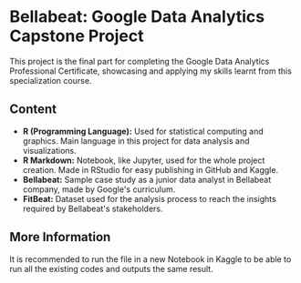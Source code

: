 # Bellabeat: Google Data Analytics Capstone Project
This project is the final part for completing the Google Data Analytics Professional Certificate, showcasing and applying my skills learnt from this specialization course.

## Content
* **R (Programming Language):** Used for statistical computing and graphics. Main language in this project for data analysis and visualizations.
* **R Markdown:** Notebook, like Jupyter, used for the whole project creation. Made in RStudio for easy publishing in GitHub and Kaggle.
* **Bellabeat:** Sample case study as a junior data analyst in Bellabeat company, made by Google's curriculum.
* **FitBeat:** Dataset used for the analysis process to reach the insights required by Bellabeat's stakeholders.

## More Information
It is recommended to run the file in a new Notebook in Kaggle to be able to run all the existing codes and outputs the same result.
